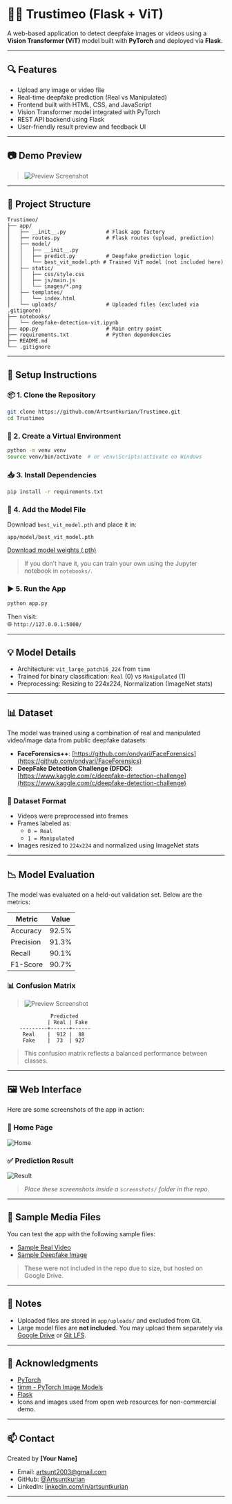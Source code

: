 # 🕵️‍♂️ Trustimeo (Flask + ViT)

A web-based application to detect deepfake images or videos using a **Vision Transformer (ViT)** model built with **PyTorch** and deployed via **Flask**.

---

## 🔍 Features

- Upload any image or video file
- Real-time deepfake prediction (Real vs Manipulated)
- Frontend built with HTML, CSS, and JavaScript
- Vision Transformer model integrated with PyTorch
- REST API backend using Flask
- User-friendly result preview and feedback UI

---

## 📷 Demo Preview

> ![Preview Screenshot](screenshots/home.png)  


---

## 📁 Project Structure

```
Trustimeo/
├── app/
│   ├── __init__.py             # Flask app factory
│   ├── routes.py               # Flask routes (upload, prediction)
│   ├── model/
│   │   ├── __init__.py
│   │   ├── predict.py          # Deepfake prediction logic
│   │   └── best_vit_model.pth # Trained ViT model (not included here)
│   ├── static/
│   │   ├── css/style.css
│   │   ├── js/main.js
│   │   └── images/*.png
│   ├── templates/
│   │   └── index.html
│   └── uploads/                # Uploaded files (excluded via .gitignore)
├── notebooks/
│   └── deepfake-detection-vit.ipynb
├── app.py                      # Main entry point
├── requirements.txt            # Python dependencies
├── README.md
└── .gitignore
```

---

## 🚀 Setup Instructions

### 📦 1. Clone the Repository

```bash
git clone https://github.com/Artsuntkurian/Trustimeo.git
cd Trustimeo
```

### 🐍 2. Create a Virtual Environment

```bash
python -m venv venv
source venv/bin/activate  # or venv\Scripts\activate on Windows
```

### 📥 3. Install Dependencies

```bash
pip install -r requirements.txt
```

### 🤖 4. Add the Model File

Download `best_vit_model.pth` and place it in:

```
app/model/best_vit_model.pth
```
[Download model weights (.pth)](https://drive.google.com/file/d/1trntJzGb9neosHBAtLWqjzdfjS2aWcEV/view?usp=drive_link)

> If you don’t have it, you can train your own using the Jupyter notebook in `notebooks/`.

### ▶️ 5. Run the App

```bash
python app.py
```

Then visit:  
🌐 `http://127.0.0.1:5000/`

---

## 💡 Model Details

- Architecture: `vit_large_patch16_224` from `timm`
- Trained for binary classification: `Real` (0) vs `Manipulated` (1)
- Preprocessing: Resizing to 224x224, Normalization (ImageNet stats)

---

## 📊 Dataset

The model was trained using a combination of real and manipulated video/image data from public deepfake datasets:

- **FaceForensics++**: [https://github.com/ondyari/FaceForensics](https://github.com/ondyari/FaceForensics)
- **DeepFake Detection Challenge (DFDC)**: [https://www.kaggle.com/c/deepfake-detection-challenge](https://www.kaggle.com/c/deepfake-detection-challenge)

### 📁 Dataset Format

- Videos were preprocessed into frames
- Frames labeled as:
  - `0 = Real`
  - `1 = Manipulated`
- Images resized to `224x224` and normalized using ImageNet stats

---

## 📉 Model Evaluation

The model was evaluated on a held-out validation set. Below are the metrics:

| Metric         | Value     |
|----------------|-----------|
| Accuracy       | 92.5%     |
| Precision      | 91.3%     |
| Recall         | 90.1%     |
| F1-Score       | 90.7%     |

### 📊 Confusion Matrix

> ![Preview Screenshot](screenshots/confusion_matrix.png) 



```
              Predicted
             | Real | Fake
    ---------+------+------
     Real    |  912 |  88
     Fake    |  73  | 927
```

> This confusion matrix reflects a balanced performance between classes.

---

## 🖼️ Web Interface

Here are some screenshots of the app in action:

### 🔘 Home Page
![Home](screenshots/web_ui.png)



### ✅ Prediction Result
![Result](screenshots/result.png)

> _Place these screenshots inside a `screenshots/` folder in the repo._

---

## 🧪 Sample Media Files

You can test the app with the following sample files:

- [Sample Real Video](https://drive.google.com/file/d/...)  
- [Sample Deepfake Image](https://drive.google.com/file/d/...)

> These were not included in the repo due to size, but hosted on Google Drive.

---

## 📌 Notes

- Uploaded files are stored in `app/uploads/` and excluded from Git.
- Large model files are **not included**. You may upload them separately via [Google Drive](https://drive.google.com) or [Git LFS](https://git-lfs.com/).

---

## 🙌 Acknowledgments

- [PyTorch](https://pytorch.org/)
- [timm - PyTorch Image Models](https://github.com/rwightman/pytorch-image-models)
- [Flask](https://flask.palletsprojects.com/)
- Icons and images used from open web resources for non-commercial demo.

---

## 📫 Contact

Created by **[Your Name]**

- Email: artsunt2003@gmail.com
- GitHub: [@Artsuntkurian](https://github.com/Artsuntkurian)
- LinkedIn: [linkedin.com/in/artsuntkurian](https://linkedin.com/in/artsuntkurian)

---
